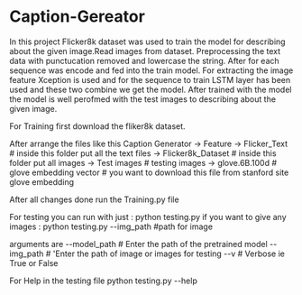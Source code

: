 # Caption-Gereator
  In this project Flicker8k dataset was used to train the model for describing about the given image.Read images from dataset.
  Preprocessing the text data with punctucation removed and lowercase the string.
  After for each sequence was encode and fed into the train model.
  For extracting the image feature Xception is used and for the sequence to train LSTM layer has been used and these two combine we get the model.
  After trained with the model the model is well perofmed with the test images to describing about the given image.

For Training first download the fliker8k dataset.

After arrange the files like this
Caption Generator
   -> Feature
   -> Flicker_Text 
        # inside this folder put all the text files
   -> Flicker8k_Dataset 
        # inside this folder put all images
   -> Test images 
        # testing images
   -> glove.6B.100d # glove embedding vector 
        # you want to download this file from stanford site glove embedding

After all changes done run the Training.py file

For testing 
you can run with just : python testing.py 
if you want to give any images :  python testing.py  --img_path #path for image

arguments are 
  --model_path # Enter the path of the pretrained model
  --img_path # 'Enter the path of image or images for testing
  --v # Verbose ie True or False

For Help in the testing file
python testing.py --help
